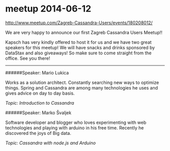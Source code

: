 meetup 2014-06-12
=================


http://www.meetup.com/Zagreb-Cassandra-Users/events/180208012/

We are very happy to announce our first Zagreb Cassandra Users Meetup!!

Kapsch has very kindly offered to host it for us and we have two great speakers for this meetup! We will have snacks and drinks sponsored by DataStax and also giveaways! So make sure to come straight from the office. See you there!


-----


######Speaker: Mario Lukica 

Works as a solution architect. Constantly searching new ways to optimize 
things. Spring and Cassandra are among many technologies he uses and 
gives advice on day to day basis. 

*Topic: Introduction to Cassandra*



######Speaker: Marko Švaljek

Software developer and blogger who loves experimenting with web technologies 
and playing with arduino in his free time. Recently he discovered the joys 
of Big data. 

*Topic: Cassandra with node.js and Arduino*

